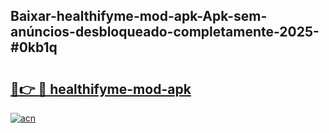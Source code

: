 ## Baixar-healthifyme-mod-apk-Apk-sem-anúncios-desbloqueado-completamente-2025-#0kb1q

# <h2><a href="https://ainizakaria.my?title=healthifyme-mod-apk&ref=22M">🔗👉 🔴 healthifyme-mod-apk</a></h2>

[![acn](https://github.com/user-attachments/assets/0f9c940e-d8b0-45ae-aac7-cd30a18b3e1c)](https://ainizakaria.my?title=healthifyme-mod-apk&ref=22M)

